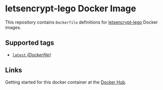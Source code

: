 letsencrypt-lego Docker Image
====================

This repository contains `Dockerfile` definitions for [letsencrypt-lego][letsencrypt-lego] Docker images.

## Supported tags

* [`latest` _(Dockerfile)_](Dockerfile)

## Links
Getting started for this docker container at the [Docker Hub][registry].

[letsencrypt-lego]: https://github.com/xenolf/lego
[registry]: https://registry.hub.docker.com/u/zealic/letsencrypt-lego
